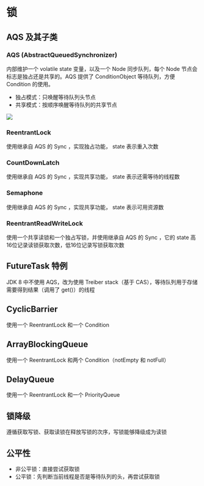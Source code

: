 # 锁
## AQS 及其子类
### AQS (AbstractQueuedSynchronizer)
内部维护一个 volatile state 变量，以及一个 Node 同步队列，每个 Node 节点会标志是独占还是共享的。AQS 提供了 ConditionObject 等待队列，方便 Condition 的使用。

- 独占模式：只唤醒等待队列头节点
- 共享模式：按顺序唤醒等待队列的共享节点

![](http://osbdeld5c.bkt.clouddn.com/18-3-30/94992631.jpg)
### ReentrantLock
使用继承自 AQS 的 Sync ，实现独占功能， state 表示重入次数
### CountDownLatch
使用继承自 AQS 的 Sync ，实现共享功能， state 表示还需等待的线程数
### Semaphone
使用继承自 AQS 的 Sync ，实现共享功能， state 表示可用资源数
### ReentrantReadWriteLock
使用一个共享读锁和一个独占写锁，并使用继承自 AQS 的 Sync ，它的 state 高16位记录读锁获取次数，低16位记录写锁获取次数

## FutureTask 特例
JDK 8 中不使用 AQS，改为使用 Treiber stack（基于 CAS），等待队列用于存储需要得到结果（调用了 get()）的线程

## CyclicBarrier
使用一个 ReentrantLock 和一个 Condition

## ArrayBlockingQueue
使用一个 ReentrantLock 和两个 Condition（notEmpty 和 notFull）

## DelayQueue
使用一个 ReentrantLock 和一个 PriorityQueue

## 锁降级
遵循获取写锁、获取读锁在释放写锁的次序，写锁能够降级成为读锁

## 公平性
- 非公平锁：直接尝试获取锁
- 公平锁：先判断当前线程是否是等待队列的头，再尝试获取锁